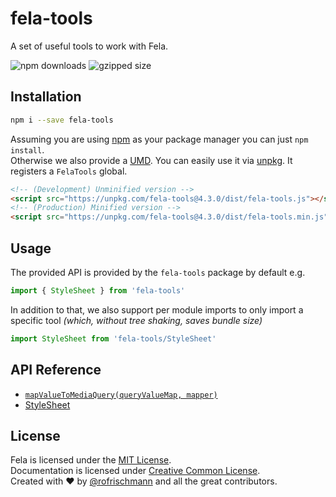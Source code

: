 # fela-tools

A set of useful tools to work with Fela.

<img alt="npm downloads" src="https://img.shields.io/npm/dm/fela-tools.svg">
<img alt="gzipped size" src="https://img.shields.io/badge/gzipped-0.53kb-brightgreen.svg">

## Installation
```sh
npm i --save fela-tools
```
Assuming you are using [npm](https://www.npmjs.com) as your package manager you can just `npm install`.<br>
Otherwise we also provide a [UMD](https://github.com/umdjs/umd). You can easily use it via [unpkg](https://unpkg.com/). It registers a  `FelaTools` global.
```HTML
<!-- (Development) Unminified version -->
<script src="https://unpkg.com/fela-tools@4.3.0/dist/fela-tools.js"></script>
<!-- (Production) Minified version -->
<script src="https://unpkg.com/fela-tools@4.3.0/dist/fela-tools.min.js"></script>
```

## Usage
The provided API is provided by the `fela-tools` package by default e.g.

```javascript
import { StyleSheet } from 'fela-tools'
```

In addition to that, we also support per module imports to only import a specific tool *(which, without tree shaking, saves bundle size)*

```javascript
import StyleSheet from 'fela-tools/StyleSheet'
```

## API Reference

* [`mapValueToMediaQuery(queryValueMap, mapper)`](docs/mapValueToMediaQuery.md)
* [StyleSheet](docs/StyleSheet.md)

## License
Fela is licensed under the [MIT License](http://opensource.org/licenses/MIT).<br>
Documentation is licensed under [Creative Common License](http://creativecommons.org/licenses/by/4.0/).<br>
Created with ♥ by [@rofrischmann](http://rofrischmann.de) and all the great contributors.
